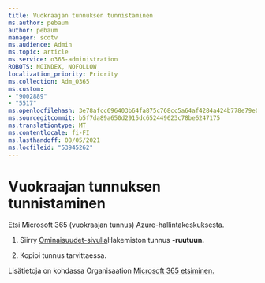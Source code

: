 ```yaml
---
title: Vuokraajan tunnuksen tunnistaminen
ms.author: pebaum
author: pebaum
manager: scotv
ms.audience: Admin
ms.topic: article
ms.service: o365-administration
ROBOTS: NOINDEX, NOFOLLOW
localization_priority: Priority
ms.collection: Adm_O365
ms.custom:
- "9002889"
- "5517"
ms.openlocfilehash: 3e78afcc696403b64fa875c768cc5a64af4284a424b778e79e0921e190a01e22
ms.sourcegitcommit: b5f7da89a650d2915dc652449623c78be6247175
ms.translationtype: MT
ms.contentlocale: fi-FI
ms.lasthandoff: 08/05/2021
ms.locfileid: "53945262"
---
```

# <a name="identify-your-tenant-id"></a>Vuokraajan tunnuksen tunnistaminen

Etsi Microsoft 365 (vuokraajan tunnus) Azure-hallintakeskuksesta.

1. Siirry [Ominaisuudet-sivulla](https://aka.ms/AzurePropertiesPage)Hakemiston tunnus **-ruutuun.**

2. Kopioi tunnus tarvittaessa.

Lisätietoja on kohdassa Organisaation [Microsoft 365 etsiminen.](https://docs.microsoft.com/onedrive/find-your-office-365-tenant-id)
